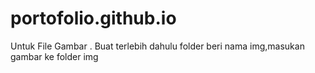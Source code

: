 # portofolio.github.io

Untuk File Gambar . Buat terlebih dahulu folder beri nama img,masukan gambar ke folder img

